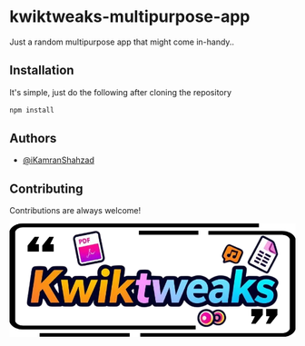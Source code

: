 # kwiktweaks-multipurpose-app

Just a random multipurpose app that might come in-handy..

## Installation

It's simple, just do the following after cloning the repository

```bash
npm install
```

## Authors

- [@iKamranShahzad](https://github.com/iKamranShahzad)

## Contributing

Contributions are always welcome!

![LOGO](/public/mainlogo-color.png)
